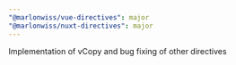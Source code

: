 ```yaml
---
"@marlonwiss/vue-directives": major
"@marlonwiss/nuxt-directives": major
---
```


Implementation of vCopy and bug fixing of other directives
